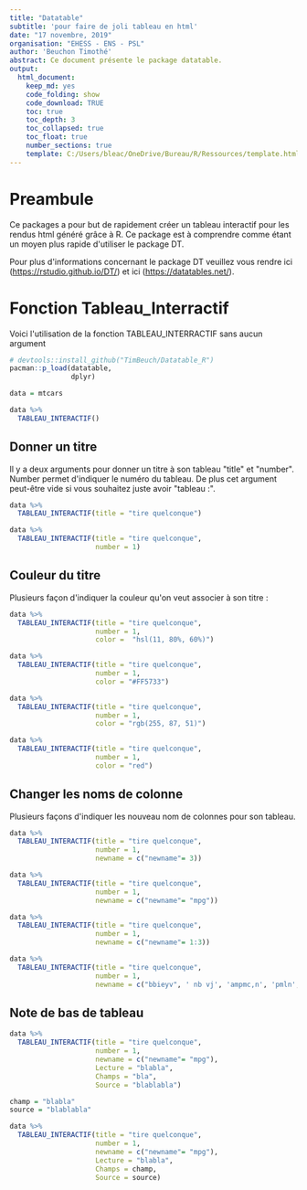 ```yaml
---
title: "Datatable"
subtitle: 'pour faire de joli tableau en html'
date: "17 novembre, 2019"
organisation: "EHESS - ENS - PSL"
author: 'Beuchon Timothé'
abstract: Ce document présente le package datatable.
output:
  html_document:
    keep_md: yes
    code_folding: show
    code_download: TRUE
    toc: true
    toc_depth: 3
    toc_collapsed: true
    toc_float: true
    number_sections: true
    template: C:/Users/bleac/OneDrive/Bureau/R/Ressources/template.html
---
```




# Preambule

Ce packages a pour but de rapidement créer un tableau interactif pour les rendus html généré grâce à R. Ce package est à comprendre comme étant un moyen plus rapide d'utiliser le package DT.

Pour plus d'informations concernant le package DT veuillez vous rendre ici (https://rstudio.github.io/DT/) et ici (https://datatables.net/).

# Fonction Tableau_Interractif

Voici l'utilisation de la fonction TABLEAU_INTERRACTIF sans aucun argument


```r
# devtools::install_github("TimBeuch/Datatable_R")
pacman::p_load(datatable,
               dplyr)

data = mtcars

data %>% 
  TABLEAU_INTERACTIF()
```

## Donner un titre

Il y a deux arguments pour donner un titre à son tableau "title" et "number". Number permet d'indiquer le numéro du tableau. De plus cet argument peut-être vide si vous souhaitez juste avoir "tableau :".


```r
data %>% 
  TABLEAU_INTERACTIF(title = "tire quelconque")
```


```r
data %>% 
  TABLEAU_INTERACTIF(title = "tire quelconque",
                     number = 1)
```

## Couleur du titre

Plusieurs façon d'indiquer la couleur qu'on veut associer à son titre :


```r
data %>% 
  TABLEAU_INTERACTIF(title = "tire quelconque",
                     number = 1,
                     color =  "hsl(11, 80%, 60%)")
```


```r
data %>% 
  TABLEAU_INTERACTIF(title = "tire quelconque",
                     number = 1,
                     color = "#FF5733")
```


```r
data %>% 
  TABLEAU_INTERACTIF(title = "tire quelconque",
                     number = 1,
                     color = "rgb(255, 87, 51)")
```


```r
data %>% 
  TABLEAU_INTERACTIF(title = "tire quelconque",
                     number = 1,
                     color = "red")
```

## Changer les noms de colonne

Plusieurs façons d'indiquer les nouveau nom de colonnes pour son tableau.


```r
data %>% 
  TABLEAU_INTERACTIF(title = "tire quelconque",
                     number = 1,
                     newname = c("newname"= 3))
```


```r
data %>% 
  TABLEAU_INTERACTIF(title = "tire quelconque",
                     number = 1,
                     newname = c("newname"= "mpg"))
```


```r
data %>% 
  TABLEAU_INTERACTIF(title = "tire quelconque",
                     number = 1,
                     newname = c("newname"= 1:3))
```


```r
data %>% 
  TABLEAU_INTERACTIF(title = "tire quelconque",
                     number = 1,
                     newname = c("bbieyv", ' nb vj', 'ampmc,n', 'pmln','essai', 'voiture', 'yu', 'ae', 'be', 'api', 'erop'))
```

## Note de bas de tableau


```r
data %>% 
  TABLEAU_INTERACTIF(title = "tire quelconque",
                     number = 1,
                     newname = c("newname"= "mpg"),
                     Lecture = "blabla",
                     Champs = "bla",
                     Source = "blablabla")
```


```r
champ = "blabla"
source = "blablabla"

data %>% 
  TABLEAU_INTERACTIF(title = "tire quelconque",
                     number = 1,
                     newname = c("newname"= "mpg"),
                     Lecture = "blabla",
                     Champs = champ,
                     Source = source)
```
